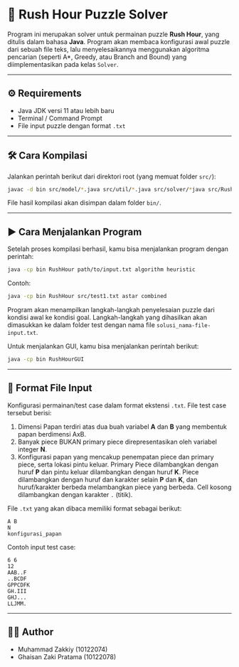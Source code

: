# 🚗 Rush Hour Puzzle Solver

Program ini merupakan solver untuk permainan puzzle **Rush Hour**, yang ditulis dalam bahasa **Java**. Program akan membaca konfigurasi awal puzzle dari sebuah file teks, lalu menyelesaikannya menggunakan algoritma pencarian (seperti A*, Greedy, atau Branch and Bound) yang diimplementasikan pada kelas `Solver`.

---

## ⚙️ Requirements

- Java JDK versi 11 atau lebih baru
- Terminal / Command Prompt
- File input puzzle dengan format `.txt`

---

## 🛠️ Cara Kompilasi

Jalankan perintah berikut dari direktori root (yang memuat folder `src/`):

```bash
javac -d bin src/model/*.java src/util/*.java src/solver/*java src/RushHour.java src/RushHourGUI.java
````

File hasil kompilasi akan disimpan dalam folder `bin/`.

---

## ▶️ Cara Menjalankan Program

Setelah proses kompilasi berhasil, kamu bisa menjalankan program dengan perintah:

```bash
java -cp bin RushHour path/to/input.txt algorithm heuristic
```

Contoh:

```bash
java -cp bin RushHour src/test1.txt astar combined
```

Program akan menampilkan langkah-langkah penyelesaian puzzle dari kondisi awal ke kondisi goal. Langkah-langkah yang dihasilkan akan dimasukkan ke dalam folder test dengan nama file `solusi_nama-file-input.txt`.

Untuk menjalankan GUI, kamu bisa menjalankan perintah berikut:

```bash
java -cp bin RushHourGUI
```


---

## 📄 Format File Input

Konfigurasi permainan/test case dalam format ekstensi `.txt`. File test
case tersebut berisi:
1. Dimensi Papan terdiri atas dua buah variabel **A** dan **B** yang membentuk
papan berdimensi AxB.
2. Banyak piece BUKAN primary piece direpresentasikan oleh variabel
integer **N**.
3. Konfigurasi papan yang mencakup penempatan piece dan primary piece,
serta lokasi pintu keluar. Primary Piece dilambangkan dengan huruf **P** dan
pintu keluar dilambangkan dengan huruf **K**. Piece dilambangkan dengan
huruf dan karakter selain **P** dan **K**, dan huruf/karakter berbeda
melambangkan piece yang berbeda. Cell kosong dilambangkan dengan
karakter `.` (titik).

File `.txt` yang akan dibaca memiliki format sebagai berikut:

```
A B
N
konfigurasi_papan
```
Contoh input test case:
```
6 6
12
AAB..F
..BCDF
GPPCDFK
GH.III
GHJ...
LLJMM.
```

---

## 👨‍💻 Author

* Muhammad Zakkiy (10122074)
* Ghaisan Zaki Pratama (10122078)
